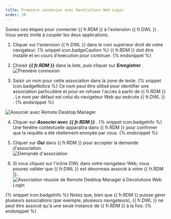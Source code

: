 ```yaml
---
title: Première connexion avec Devolutions Web Login
order: 10
---
```

Suivez ces étapes pour connecter {{ fr.RDM }} à l&apos;extension {{ fr.DWL }} . Vous serez invité à coupler les deux applications.  

1. Cliquer sur l&apos;extension {{ fr.DWL }} dans le coin supérieur droit de votre navigateur. 
{% snippet icon.badgeCaution %} 
{{ fr.RDM }} doit être installé et en cours d&apos;exécution pour continuer. 
{% endsnippet %}
 
2. Choisir ***{{ fr.RDM }}*** dans la liste, puis cliquer sur ***Enregistrer*** .  
![Première connexion](/img/fr/rdm/mac/Dwl4014.png) 
1. Saisir un nom pour cette association dans la zone de texte. 
{% snippet icon.badgeNotice %} 
Ce nom peut être utilisé pour identifier une association particulière et pour en refuser l&apos;accès à partir de {{ fr.RDM }} . Le nom par défaut est celui du navigateur Web qui exécute {{ fr.DWL }} . 
{% endsnippet %}
 
![Associer avec Remote Desktop Manager](/img/fr/rdm/mac/Dwl4041.png) 

4. Cliquer sur ***Associer avec*** ***{{ fr.RDM }}*** . 
{% snippet icon.badgeInfo %} 
Une fenêtre contextuelle apparaîtra dans {{ fr.RDM }} pour confirmer que la requête a été réellement envoyée par vous. 
{% endsnippet %}
 
5. Cliquer sur ***Oui*** dans {{ fr.RDM }} pour accepter la demande d&apos;association.  
![Demande d'association](/img/fr/rdm/mac/Dwl4042.png) 
1. Si vous cliquez sur l&apos;icône DWL dans votre navigateur Web, vous pouvez valider que {{ fr.DWL }} est désormais associé à votre {{ fr.RDM }} .  
![Association réussie de Remote Desktop Manager à Devolutions Web Login](/img/fr/rdm/mac/RDMMac2008.png) 

{% snippet icon.badgeInfo %} 
Notez que, bien que {{ fr.RDM }} puisse gérer plusieurs associations (par exemple, plusieurs navigateurs), {{ fr.DWL }} ne peut être associé qu&apos;à une seule instance de {{ fr.RDM }} à la fois. 
{% endsnippet %}
 

